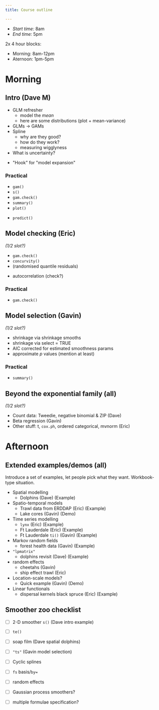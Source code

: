 ```yaml
---
title: Course outline

---
```


- *Start time:* 8am
- *End time:* 5pm

2x 4 hour blocks:

- Morning: 8am-12pm
- Aternoon: 1pm-5pm


# Morning

## Intro (Dave M)

- GLM refresher
  - model the *mean*
  - here are some distributions (plot + mean-variance)
- GLMs -> GAMs
- Spline
  - why are they good?
  - how do they work?
  - measuring wigglyness
- What is uncertainty?
* "Hook" for "model expansion"


### Practical

- `gam()`
- `s()`
- `gam.check()`
- `summary()`
- `plot()`
* `predict()`


## Model checking (Eric)

*(1/2 slot?)*

- `gam.check()`
- `concurvity()`
- (randomised quantile residuals)
* autocorrelation (check?)

### Practical

- `gam.check()`

## Model selection (Gavin)

*(1/2 slot?)*

- shrinkage via shrinkage smooths
- shrinkage via select = TRUE
- AIC corrected for estimated smoothness params
- approximate *p* values (mention at least)

### Practical

- `summary()`

## Beyond the exponential family (all)

*(1/2 slot?)*

- Count data: Tweedie, negative binomial & ZIP (Dave)
- Beta regression (Gavin)
- Other stuff: t, `cox.ph`, ordered categorical, mvnorm (Eric)

# Afternoon

## Extended examples/demos (all)

Introduce a set of examples, let people pick what they want. Workbook-type situation.

- Spatial modelling
  - Dolphins (Dave) (Example)
- Spatio-temporal models
  - Trawl data from ERDDAP (Eric) (Example)
  - Lake cores (Gavin) (Demo)
- Time series modelling
  - `lynx` (Eric) (Example)
  - Ft Lauderdale (Eric) (Example)
  - Ft Lauderdale `ti()` (Gavin) (Example)
- Markov random fields
  - forest health data (Gavin) (Example)
- `"lpmatrix"`
  - dolphins revisit (Dave) (Example)
- random effects
  - cheetahs (Gavin)
  - ship effect trawl (Eric)
- Location-scale models?
  - Quick example (Gavin) (Demo)
- Linear functionals
  - dispersal kernels black spruce (Eric) (Example)


## Smoother zoo checklist

- [ ] 2-D smoother `s()` (Dave intro example)
- [ ] `te()`
- [ ] soap film (Dave spatial dolphins)
- [ ] `"ts"` (Gavin model selection)
- [ ] Cyclic splines
- [ ] `fs` basis/`by=`
- [ ] random effects
- [ ] Gaussian process smoothers?
- [ ] multiple formulae specification?



